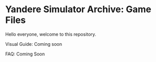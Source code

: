 # Yandere Simulator Archive: Game Files
Hello everyone, welcome to this repository.

Visual Guide:
Coming soon

FAQ:
Coming Soon
